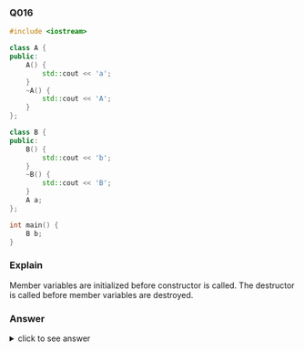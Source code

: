 ### Q016

```cpp
#include <iostream>

class A {
public:
    A() {
        std::cout << 'a';
    }
    ~A() {
        std::cout << 'A';
    }
};

class B {
public:
    B() {
        std::cout << 'b';
    }
    ~B() {
        std::cout << 'B';
    }
    A a;
};

int main() {
    B b;
}
```

### Explain

Member variables are initialized before constructor is called. The destructor is called before member variables are destroyed.

### Answer

<details>
    <summary>click to see answer</summary>
    abBA
</details>
